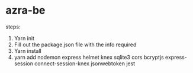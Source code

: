 # azra-be

steps:
1) Yarn init
2) Fill out the package.json file with the info required
2) Yarn install
3) yarn add nodemon express helmet knex sqlite3 cors bcryptjs express-session connect-session-knex jsonwebtoken jest